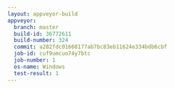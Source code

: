 ```yaml
---
layout: appveyor-build
appveyor:
  branch: master
  build-id: 36772611
  build-number: 324
  commit: a282fdc01668177ab7bc83eb11624e334bdb6cbf
  job-id: cuf9umcuo74y7btc
  job-number: 1
  os-name: Windows
  test-result: 1
---
```

